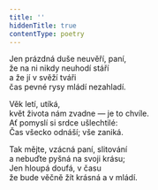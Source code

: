 ```yaml
---
title: ''
hiddenTitle: true
contentType: poetry
---
```


<section>

Jen prázdná duše neuvěří, paní,\
že na ni nikdy neuhodí stáří  
a že jí v svěží tváři  
čas pevné rysy mládí nezahladí.

</section>

<section>

Věk letí, utíká,  
květ života nám zvadne — je to chvíle.  
Ať pomyslí si srdce ušlechtilé:  
Čas všecko odnáší; vše zaniká.

</section>

<section>

Tak mějte, vzácná paní, slitování  
a nebuďte pyšná na svoji krásu;  
Jen hloupá doufá, v času  
že bude věčně žít krásná a v mládí.

</section>
